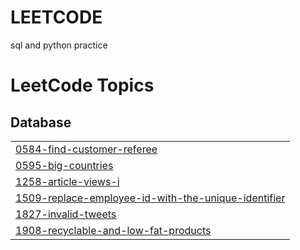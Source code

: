 # LEETCODE
sql and python practice 

<!---LeetCode Topics Start-->
# LeetCode Topics
## Database
|  |
| ------- |
| [0584-find-customer-referee](https://github.com/Usha-2712/LEETCODE/tree/master/0584-find-customer-referee) |
| [0595-big-countries](https://github.com/Usha-2712/LEETCODE/tree/master/0595-big-countries) |
| [1258-article-views-i](https://github.com/Usha-2712/LEETCODE/tree/master/1258-article-views-i) |
| [1509-replace-employee-id-with-the-unique-identifier](https://github.com/Usha-2712/LEETCODE/tree/master/1509-replace-employee-id-with-the-unique-identifier) |
| [1827-invalid-tweets](https://github.com/Usha-2712/LEETCODE/tree/master/1827-invalid-tweets) |
| [1908-recyclable-and-low-fat-products](https://github.com/Usha-2712/LEETCODE/tree/master/1908-recyclable-and-low-fat-products) |
<!---LeetCode Topics End-->